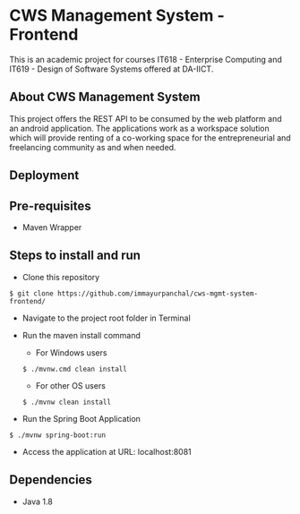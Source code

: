 # CWS Management System - Frontend

This is an academic project for courses IT618 - Enterprise Computing and IT619 - Design of Software Systems offered at DA-IICT.

## About CWS Management System
This project offers the REST API to be consumed by the web platform and an android application. The applications work as a workspace solution which will provide renting of a co-working space for the entrepreneurial and freelancing community as and when needed.

## Deployment 

## Pre-requisites
  - Maven Wrapper
## Steps to install and run
 - Clone this repository
 
 ```$ git clone https://github.com/immayurpanchal/cws-mgmt-system-frontend/```

 - Navigate to the project root folder in Terminal

 - Run the maven install command
   - For Windows users
   
   ```$ ./mvnw.cmd clean install```
   - For other OS users
   
   ```$ ./mvnw clean install```
 - Run the Spring Boot Application

```$ ./mvnw spring-boot:run```

- Access the application at URL: localhost:8081

## Dependencies
- Java 1.8
